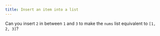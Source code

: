 ```yaml
---
title: Insert an item into a list
---
```


Can you insert `2` in between `1` and `3` to make the `nums` list equivalent to `[1, 2, 3]`?
